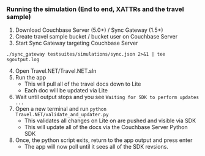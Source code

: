 ### Running the simulation (End to end, XATTRs and the travel sample)

1. Download Couchbase Server (5.0+) / Sync Gateway (1.5+)
2. Create travel sample bucket / bucket user on Couchbase Server
3. Start Sync Gateway targeting Couchbase Server
```
./sync_gateway testsuites/simulations/sync.json 2>&1 | tee sgoutput.log
```
4. Open Travel.NET/Travel.NET.sln
5. Run the app
    - This will pull all of the travel docs down to Lite
    - Each doc will be updated via Lite
6. Wait until output stops and you see `Waiting for SDK to perform updates ...`
7. Open a new terminal and run `python Travel.NET/validate_and_updater.py`
    - This validates all changes on Lite on are pushed and visible via SDK
    - This will update all of the docs via the Couchbase Server Python SDK
8. Once, the python script exits, return to the app output and press enter
    - The app will now poll until it sees all of the SDK revsions. 